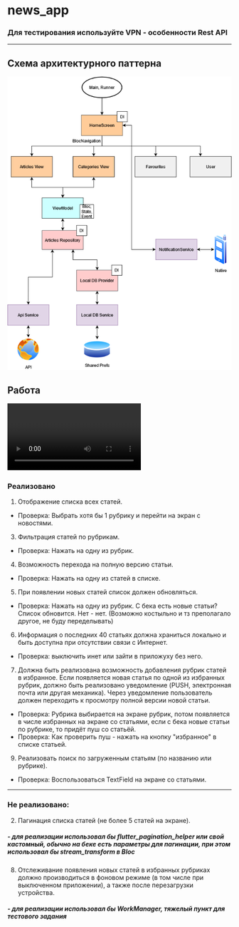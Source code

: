 # news_app

### Для тестирования используйте VPN - особенности Rest API
<hr>

## Схема архитектурного паттерна
![Схема архитектурного паттерна](scheme.drawio.png)

## Работа
![](test.mp4)

### Реализовано
1) Отображение списка всех статей.
- Проверка: Выбрать хотя бы 1 рубрику и перейти на экран с новостями.
3) Фильтрация статей по рубрикам.
- Проверка: Нажать на одну из рубрик.
4) Возможность перехода на полную версию статьи.
- Проверка: Нажать на одну из статей в списке.
5) При появлении новых статей список должен обновляться.
- Проверка: Нажать на одну из рубрик. С бека есть новые статьи? Список обновится. Нет - нет. (Возможно костыльно и тз преполагало другое, не буду переделывать)
6) Информация о последних 40 статьях должна храниться
локально и быть доступна при отсутствии связи с Интернет.
- Проверка: выключить инет или зайти в приложуху без него.
7) Должна быть реализована возможность добавления рубрик
статей в избранное. Если появляется новая статья по одной из
избранных рубрик, должно быть реализовано уведомление
(PUSH, электронная почта или другая механика). Через
уведомление пользователь должен переходить к просмотру
полной версии новой статьи.
- Проверка: Рубрика выбирается на экране рубрик, потом появляется в числе избранных на экране со статьями, если с бека новые статьи по рубрике, то придёт пуш со статьёй.
- Проверка: Как проверить пуш - нажать на кнопку "избранное" в списке статьей.
9) Реализовать поиск по загруженным статьям (по названию или
рубрике).
- Проверка: Воспользоваться TextField на экране со статьями.
<hr>

### Не реализовано:
2) Пагинация списка статей (не более 5 статей на экране).
##### - для реализации использовал бы flutter_pagination_helper или свой кастомный, обычно на беке есть параметры для пагинации, при этом использовал бы stream_transform в Bloc
8) Отслеживание появления новых статей в избранных рубриках
должно производиться в фоновом режиме (в том числе при
выключенном приложении), а также после перезагрузки
устройства.
##### - для реализации использовал бы WorkManager, тяжелый пункт для тестового задания
